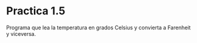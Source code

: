 # Practica 1.5
Programa que lea la temperatura en grados Celsius y convierta a Farenheit y viceversa.
